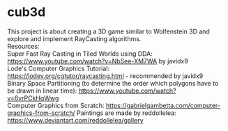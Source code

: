 # cub3d

This project is about creating a 3D game similar to Wolfenstein 3D and explore and implement RayCasting algorithms.\
Resources:\
Super Fast Ray Casting in Tiled Worlds using DDA: https://www.youtube.com/watch?v=NbSee-XM7WA by javidx9\
Lode's Computer Graphics Tutorial: https://lodev.org/cgtutor/raycasting.html - recommended by javidx9\
Binary Space Partitioning (to determine the order which polygons have to be drawn in linear time): https://www.youtube.com/watch?v=6vrPCkHqWwg \
Computer Graphics from Scratch: https://gabrielgambetta.com/computer-graphics-from-scratch/
Paintings are made by reddollelea: https://www.deviantart.com/reddollelea/gallery